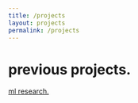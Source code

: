 ```yaml
---
title: /projects
layout: projects
permalink: /projects
---
```


# previous projects.

[ml research.](_projects/ml-research)
